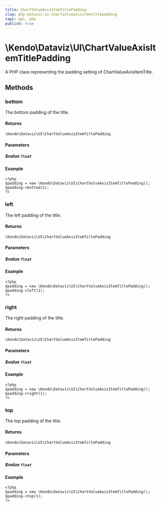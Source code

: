 ```yaml
---
title: ChartValueAxisItemTitlePadding
slug: php-dataviz-ui-chartvalueaxisitemtitlepadding
tags: api, php
publish: true
---
```


# \Kendo\Dataviz\UI\ChartValueAxisItemTitlePadding

A PHP class representing the padding setting of ChartValueAxisItemTitle.


## Methods

### bottom
The bottom padding of the title.

#### Returns
`\Kendo\Dataviz\UI\ChartValueAxisItemTitlePadding`

#### Parameters

##### $value `float`



#### Example 
    <?php
    $padding = new \Kendo\Dataviz\UI\ChartValueAxisItemTitlePadding();
    $padding->bottom(1);
    ?>

### left
The left padding of the title.

#### Returns
`\Kendo\Dataviz\UI\ChartValueAxisItemTitlePadding`

#### Parameters

##### $value `float`



#### Example 
    <?php
    $padding = new \Kendo\Dataviz\UI\ChartValueAxisItemTitlePadding();
    $padding->left(1);
    ?>

### right
The right padding of the title.

#### Returns
`\Kendo\Dataviz\UI\ChartValueAxisItemTitlePadding`

#### Parameters

##### $value `float`



#### Example 
    <?php
    $padding = new \Kendo\Dataviz\UI\ChartValueAxisItemTitlePadding();
    $padding->right(1);
    ?>

### top
The top padding of the title.

#### Returns
`\Kendo\Dataviz\UI\ChartValueAxisItemTitlePadding`

#### Parameters

##### $value `float`



#### Example 
    <?php
    $padding = new \Kendo\Dataviz\UI\ChartValueAxisItemTitlePadding();
    $padding->top(1);
    ?>


